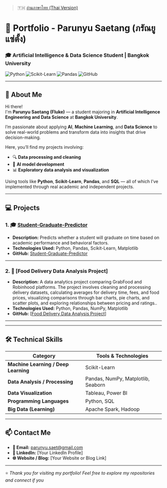 > 🇹🇭 [อ่านภาษาไทย (Thai Version)](README_TH.md)

# 💼 Portfolio - Parunyu Saetang (ภรัณยู แซ่ตั้ง)  
### 🎓 Artificial Intelligence & Data Science Student | Bangkok University  

![Python](https://img.shields.io/badge/Python-3776AB?logo=python&logoColor=white)
![Scikit-Learn](https://img.shields.io/badge/Scikit--Learn-F7931E?logo=scikit-learn&logoColor=white)
![Pandas](https://img.shields.io/badge/Pandas-150458?logo=pandas&logoColor=white)
![GitHub](https://img.shields.io/badge/GitHub-181717?logo=github&logoColor=white)

---

## 👋 About Me

Hi there!  
I'm **Parunyu Saetang (Fluke)** — a student majoring in **Artificial Intelligence Engineering and Data Science** at **Bangkok University**.  

I’m passionate about applying **AI**, **Machine Learning**, and **Data Science** to solve real-world problems and transform data into insights that drive decision-making.

Here, you’ll find my projects involving:
- 🔍 **Data processing and cleaning**
- 🤖 **AI model development**
- 📊 **Exploratory data analysis and visualization**

Using tools like **Python**, **Scikit-Learn**, **Pandas**, and **SQL** — all of which I’ve implemented through real academic and independent projects.

---

## 💻 Projects

### 1. 🎓 [Student-Graduate-Predictor](https://github.com/Pryfluk/Student-Graduate-Predictor)
- **Description:** Predicts whether a student will graduate on time based on academic performance and behavioral factors.  
- **Technologies Used:** Python, Pandas, Scikit-Learn, Matplotlib  
- **GitHub:** [Student-Graduate-Predictor](https://github.com/Pryfluk/Student-Graduate-Predictor)

---

### 2. 🤖 [Food Delivery Data Analysis Project]
- **Description:** A data analytics project comparing GrabFood and Robinhood platforms. The project involves cleaning and processing delivery datasets, calculating averages for delivery time, fees, and food prices, visualizing comparisons through bar charts, pie charts, and scatter plots, and exploring relationships between pricing and ratings..  
- **Technologies Used:** Python, Pandas, NumPy, Matplotlib 
- **GitHub:** [[Food Delivery Data Analysis Project](https://github.com/Pryfluk/Food-Delivery-Data-Analysis-Project)]

---



---

## 🛠️ Technical Skills

| Category | Tools & Technologies |
|-----------|----------------------|
| **Machine Learning / Deep Learning** | Scikit-Learn |
| **Data Analysis / Processing** | Pandas, NumPy, Matplotlib, Seaborn |
| **Data Visualization** | Tableau, Power BI |
| **Programming Languages** | Python, SQL |
| **Big Data (Learning)** | Apache Spark, Hadoop |

---

## 📫 Contact Me

- **📧 Email:** parunyu.saet@gmail.com  
- **💼 LinkedIn:** [Your LinkedIn Profile]  
- **🌐 Website / Blog:** [Your Website or Blog Link]  

---

⭐ *Thank you for visiting my portfolio! Feel free to explore my repositories and connect if you*
